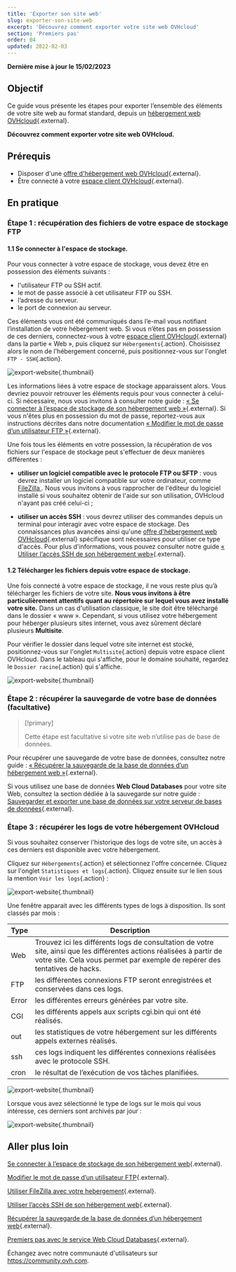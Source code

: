 ```yaml
---
title: 'Exporter son site web'
slug: exporter-son-site-web
excerpt: 'Découvrez comment exporter votre site web OVHcloud'
section: 'Premiers pas'
order: 04
updated: 2022-02-03
---
```


**Dernière mise à jour le 15/02/2023**

## Objectif

Ce guide vous présente les étapes pour exporter l’ensemble des éléments de votre site web au format standard, depuis un [hébergement web OVHcloud](https://www.ovhcloud.com/fr/web-hosting/){.external}.

**Découvrez comment exporter votre site web OVHcloud.**

## Prérequis

- Disposer d'une [offre d'hébergement web OVHcloud](https://www.ovhcloud.com/fr/web-hosting/){.external}.
- Être connecté à votre [espace client OVHcloud](https://www.ovh.com/auth/?action=gotomanager&from=https://www.ovh.com/fr/&ovhSubsidiary=fr){.external}.

## En pratique

### Étape 1 : récupération des fichiers de votre espace de stockage FTP

#### 1.1 Se connecter à l'espace de stockage.

Pour vous connecter à votre espace de stockage, vous devez être en possession des éléments suivants :

- l'utilisateur FTP ou SSH actif.
- le mot de passe associé à cet utilisateur FTP ou SSH.
- l’adresse du serveur.
- le port de connexion au serveur.

Ces éléments vous ont été communiqués dans l’e-mail vous notifiant l’installation de votre hébergement web. Si vous n’êtes pas en possession de ces derniers, connectez-vous à votre [espace client OVHcloud](https://www.ovh.com/auth/?action=gotomanager&from=https://www.ovh.com/fr/&ovhSubsidiary=fr){.external} dans la partie « Web », puis cliquez sur `Hébergements`{.action}. Choisissez alors le nom de l'hébergement concerné, puis positionnez-vous sur l'onglet `FTP - SSH`{.action}. 

![export-website](images/export-website-step1-1.png){.thumbnail}

Les informations liées à votre espace de stockage apparaissent alors. Vous devriez pouvoir retrouver les éléments requis pour vous connecter à celui-ci. Si nécessaire, nous vous invitons à consulter notre guide : [« Se connecter à l’espace de stockage de son hébergement web »](../connexion-espace-stockage-ftp-hebergement-web/){.external}. Si vous n'êtes plus en possession du mot de passe, reportez-vous aux instructions décrites dans notre documentation [« Modifier le mot de passe d’un utilisateur FTP »](../modifier-mot-de-passe-utilisateur-ftp/){.external}.

Une fois tous les éléments en votre possession, la récupération de vos fichiers sur l'espace de stockage peut s'effectuer de deux manières différentes :

- **utiliser un logiciel compatible avec le protocole FTP ou SFTP** : vous devrez installer un logiciel compatible sur votre ordinateur, comme [ FileZilla ](../mutualise-guide-utilisation-filezilla/). Nous vous invitons à vous rapprocher de l'éditeur du logiciel installé si vous souhaitez obtenir de l'aide sur son utilisation, OVHcloud n'ayant pas créé celui-ci ;

- **utiliser un accès SSH** : vous devrez utiliser des commandes depuis un terminal pour interagir avec votre espace de stockage. Des connaissances plus avancées ainsi qu'une [offre d'hébergement web OVHcloud](https://www.ovhcloud.com/fr/web-hosting/){.external} spécifique sont nécessaires pour utiliser ce type d'accès. Pour plus d'informations, vous pouvez consulter notre guide  [« Utiliser l’accès SSH de son hébergement web»](../mutualise-le-ssh-sur-les-hebergements-mutualises/){.external}. 

#### 1.2 Télécharger les fichiers depuis votre espace de stockage.

Une fois connecté à votre espace de stockage, il ne vous reste plus qu’à télécharger les fichiers de votre site. **Nous vous invitons à être particulièrement attentifs quant au répertoire sur lequel vous avez installé votre site.** Dans un cas d'utilisation classique, le site doit être téléchargé dans le dossier « www ». Cependant, si vous utilisez votre hébergement pour héberger plusieurs sites internet, vous avez sûrement déclaré plusieurs **Multisite**.

Pour vérifier le dossier dans lequel votre site internet est stocké, positionnez-vous sur l'onglet `Multisite`{.action} depuis votre espace client OVHcloud. Dans le tableau qui s'affiche, pour le domaine souhaité, regardez le `Dossier racine`{.action} qui s'affiche.

![export-website](images/export-website-step1-2.png){.thumbnail}

### Étape 2 : récupérer la sauvegarde de votre base de données (facultative)

> [!primary]
>
> Cette étape est facultative si votre site web n’utilise pas de base de données.
>

Pour récupérer une sauvegarde de votre base de données, consultez notre guide :
[« Récupérer la sauvegarde de la base de données d’un hébergement web »](../exportation-bases-donnees/){.external}.

Si vous utilisez une base de données **Web Cloud Databases** pour votre site Web, consultez la section dédiée à la sauvegarde sur notre guide :
[Sauvegarder et exporter une base de données sur votre serveur de bases de données](https://docs.ovh.com/fr/hosting/sauvegarder-exporter-une-base-de-donnees/){.external}.

### Étape 3 : récupérer les logs de votre hébergement OVHcloud

Si vous souhaitez conserver l'historique des logs de votre site, un accès à ces derniers est disponible avec votre hébergement.

Cliquez sur `Hébergements`{.action} et sélectionnez l'offre concernée. Cliquez sur l'onglet `Statistiques et logs`{.action}. Cliquez ensuite sur le lien sous la mention `Voir les logs`{.action} :

![export-website](images/export-website-step3-1.png){.thumbnail}


Une fenêtre apparait avec les différents types de logs à disposition. Ils sont classés par mois :

| Type  	| Description                                                                                                                                                                                         	|
|-------	|-----------------------------------------------------------------------------------------------------------------------------------------------------------------------------------------------------	|
| Web   	| Trouvez ici les différents logs de consultation de votre site, ainsi que les différentes actions réalisées à partir de votre site. Cela vous permet par exemple de repérer des tentatives de hacks. 	|
| FTP   	| les différentes connexions FTP seront enregistrées et conservées dans ces logs.                                                                                                                     	|
| Error 	| les différentes erreurs générées par votre site.                                                                                                                                                    	|
| CGI   	| les différents appels aux scripts cgi.bin qui ont été réalisés.                                                                                                                                     	|
| out   	| les statistiques de votre hébergement sur les différents appels externes réalisés.                                                                                                                  	|
| ssh   	| ces logs indiquent les différentes connexions réalisées avec le protocole SSH.                                                                                                                      	|
| cron  	| le résultat de l’exécution de vos tâches planifiées.                                                                                                                                                	|

![export-website](images/export-website-step3-3.png){.thumbnail}

Lorsque vous avez sélectionné le type de logs sur le mois qui vous intéresse, ces derniers sont archivés par jour :

![export-website](images/export-website-step3-4.png){.thumbnail}

## Aller plus loin

[Se connecter à l’espace de stockage de son hébergement web](../connexion-espace-stockage-ftp-hebergement-web/){.external}.

[Modifier le mot de passe d’un utilisateur FTP](../modifier-mot-de-passe-utilisateur-ftp/){.external}.

[Utiliser FileZilla avec votre hebergement](../mutualise-guide-utilisation-filezilla/){.external}.

[Utiliser l’accès SSH de son hébergement web](../mutualise-le-ssh-sur-les-hebergements-mutualises/){.external}. 

[Récupérer la sauvegarde de la base de données d’un hébergement web](../exportation-bases-donnees/){.external}.

[Premiers pas avec le service Web Cloud Databases](https://docs.ovh.com/fr/clouddb/debuter-avec-clouddb/){.external}.

Échangez avec notre communauté d'utilisateurs sur <https://community.ovh.com>.
